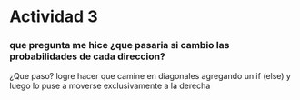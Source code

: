 # Actividad 3
### que pregunta me hice ¿que pasaria si cambio las probabilidades de cada direccion?
¿Que paso? logre hacer que camine en diagonales agregando un if (else) y luego lo puse a moverse exclusivamente a la derecha
